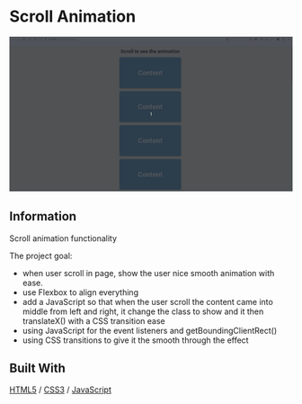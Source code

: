 # Scroll Animation

![cover](./assets/scroll-animation.gif)

## Information

Scroll animation functionality

The project goal:

- when user scroll in page, show the user nice smooth animation with ease.
- use Flexbox to align everything
- add a JavaScript so that when the user scroll the content came into middle from left and right, it change the class to show and it then translateX() with a CSS transition ease
- using JavaScript for the event listeners and getBoundingClientRect()
- using CSS transitions to give it the smooth through the effect

## Built With

[HTML5](https://www.w3schools.com/html/) / [CSS3](https://www.w3schools.com/css/) / [JavaScript](https://www.w3schools.com/js/)
